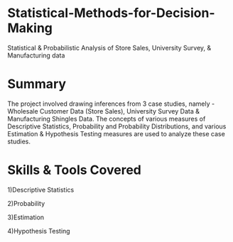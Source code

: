 # Statistical-Methods-for-Decision-Making
Statistical &amp; Probabilistic Analysis of Store Sales, University Survey, &amp; Manufacturing data

# Summary

The project involved drawing inferences from 3 case studies, namely - Wholesale Customer Data (Store Sales), University Survey Data & Manufacturing Shingles Data. The concepts of various measures of Descriptive Statistics, Probability and Probability Distributions, and various Estimation & Hypothesis Testing measures are used to analyze these case studies.

# Skills & Tools Covered
1)Descriptive Statistics

2)Probability

3)Estimation

4)Hypothesis Testing
